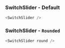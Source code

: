 ### SwitchSlider - Default

```js
<SwitchSlider />
```

### SwitchSlider - `Rounded`

```js
<SwitchSlider round />
```
